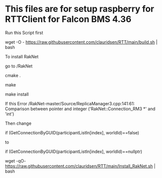 # This files are for setup raspberry for RTTClient for Falcon BMS 4.36

Run this Script first

wget -O - https://raw.githubusercontent.com/clauridsen/RTT/main/build.sh | bash

To install RakNet

go to /RakNet

cmake .

make

make install


If this Error
/RakNet-master/Source/ReplicaManager3.cpp:141:61: Comparison between pointer and integer ('RakNet::Connection_RM3 *' and 'int')

Then change

if (GetConnectionByGUID(participantListIn[index], worldId)==false)

to

if (GetConnectionByGUID(participantListIn[index], worldId)==nullptr)


wget -qO- https://raw.githubusercontent.com/clauridsen/RTT/main/Install_RakNet.sh | bash
